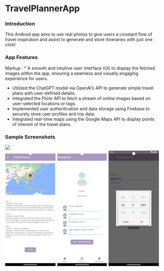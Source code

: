 # TravelPlannerApp

### Introduction
This Android app aims to use real photos to give users a constant flow of travel inspiration and assist to generate and store itineraries with just one click!

### App Features
 Markup : * A smooth and intuitive user interface (UI) to display the fetched images within the app, ensuring a seamless and visually engaging experience for users.
 * Utilized the ChatGPT model via OpenAI’s API to generate simple travel plans with user-defined details.
 * Integrated the Flickr API to fetch a stream of online images based on user-selected locations or tags.
 * Implemented user authentication and data storage using Firebase to securely store user profiles and trip data.
 * Integrated real-time maps using the Google Maps API to display points of interest of the travel plans.

### Sample Screenshots
![](Screenshots/combine1.jpeg)
![](Screenshots/combine2.jpeg)
